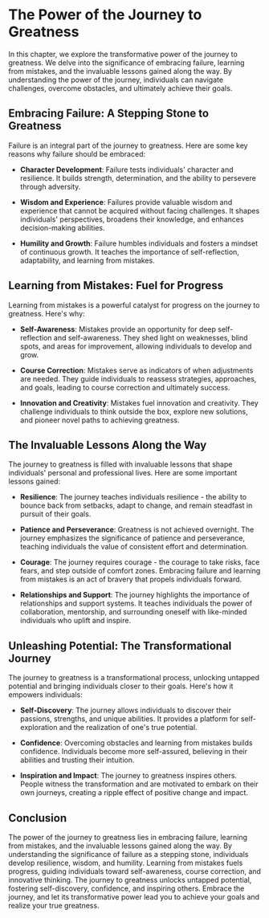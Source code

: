 The Power of the Journey to Greatness
==============================================

In this chapter, we explore the transformative power of the journey to greatness. We delve into the significance of embracing failure, learning from mistakes, and the invaluable lessons gained along the way. By understanding the power of the journey, individuals can navigate challenges, overcome obstacles, and ultimately achieve their goals.

Embracing Failure: A Stepping Stone to Greatness
------------------------------------------------

Failure is an integral part of the journey to greatness. Here are some key reasons why failure should be embraced:

* **Character Development**: Failure tests individuals' character and resilience. It builds strength, determination, and the ability to persevere through adversity.

* **Wisdom and Experience**: Failures provide valuable wisdom and experience that cannot be acquired without facing challenges. It shapes individuals' perspectives, broadens their knowledge, and enhances decision-making abilities.

* **Humility and Growth**: Failure humbles individuals and fosters a mindset of continuous growth. It teaches the importance of self-reflection, adaptability, and learning from mistakes.

Learning from Mistakes: Fuel for Progress
-----------------------------------------

Learning from mistakes is a powerful catalyst for progress on the journey to greatness. Here's why:

* **Self-Awareness**: Mistakes provide an opportunity for deep self-reflection and self-awareness. They shed light on weaknesses, blind spots, and areas for improvement, allowing individuals to develop and grow.

* **Course Correction**: Mistakes serve as indicators of when adjustments are needed. They guide individuals to reassess strategies, approaches, and goals, leading to course correction and ultimately success.

* **Innovation and Creativity**: Mistakes fuel innovation and creativity. They challenge individuals to think outside the box, explore new solutions, and pioneer novel paths to achieving greatness.

The Invaluable Lessons Along the Way
------------------------------------

The journey to greatness is filled with invaluable lessons that shape individuals' personal and professional lives. Here are some important lessons gained:

* **Resilience**: The journey teaches individuals resilience - the ability to bounce back from setbacks, adapt to change, and remain steadfast in pursuit of their goals.

* **Patience and Perseverance**: Greatness is not achieved overnight. The journey emphasizes the significance of patience and perseverance, teaching individuals the value of consistent effort and determination.

* **Courage**: The journey requires courage - the courage to take risks, face fears, and step outside of comfort zones. Embracing failure and learning from mistakes is an act of bravery that propels individuals forward.

* **Relationships and Support**: The journey highlights the importance of relationships and support systems. It teaches individuals the power of collaboration, mentorship, and surrounding oneself with like-minded individuals who uplift and inspire.

Unleashing Potential: The Transformational Journey
--------------------------------------------------

The journey to greatness is a transformational process, unlocking untapped potential and bringing individuals closer to their goals. Here's how it empowers individuals:

* **Self-Discovery**: The journey allows individuals to discover their passions, strengths, and unique abilities. It provides a platform for self-exploration and the realization of one's true potential.

* **Confidence**: Overcoming obstacles and learning from mistakes builds confidence. Individuals become more self-assured, believing in their abilities and trusting their intuition.

* **Inspiration and Impact**: The journey to greatness inspires others. People witness the transformation and are motivated to embark on their own journeys, creating a ripple effect of positive change and impact.

Conclusion
----------

The power of the journey to greatness lies in embracing failure, learning from mistakes, and the invaluable lessons gained along the way. By understanding the significance of failure as a stepping stone, individuals develop resilience, wisdom, and humility. Learning from mistakes fuels progress, guiding individuals toward self-awareness, course correction, and innovative thinking. The journey to greatness unlocks untapped potential, fostering self-discovery, confidence, and inspiring others. Embrace the journey, and let its transformative power lead you to achieve your goals and realize your true greatness.
